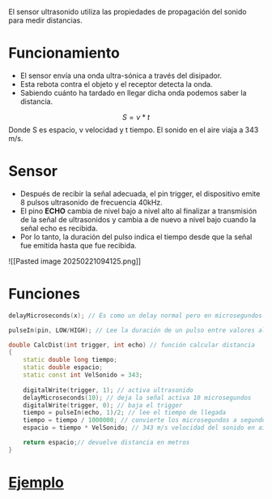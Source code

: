 El sensor ultrasonido utiliza las propiedades de propagación del sonido para medir distancias.

# Funcionamiento
+ El sensor envía una onda ultra-sónica a través del disipador.
+ Esta rebota contra el objeto y el receptor detecta la onda.
+ Sabiendo cuánto ha tardado en llegar dicha onda podemos saber la distancia.

$$S = v*t$$
Donde S es espacio, v velocidad y t tiempo.
El sonido en el aire viaja a 343 m/s.
# Sensor
+ Después de recibir la señal adecuada, el pin trigger, el dispositivo emite 8 pulsos ultrasonido de frecuencia 40kHz.
+ El pino **ECHO** cambia de nivel bajo a nivel alto al finalizar a transmisión de la señal de ultrasonidos y cambia a de nuevo a nivel bajo cuando la señal echo es recibida.
+ Por lo tanto, la duración del pulso indica el tiempo desde que la señal fue emitida hasta que fue recibida.

![[Pasted image 20250221094125.png]]

# Funciones
```c++
delayMicroseconds(x); // Es como un delay normal pero en microsegundos en vez de milisegundos

pulseIn(pin, LOW/HIGH); // Lee la duración de un pulso entre valores altos o bajos y devuelve el valor en microsegundos. Devuelve una longitud long unsigned de 32 bits

double CalcDist(int trigger, int echo) // función calcular distancia
{
  	static double long tiempo;
	static double espacio;
	static const int VelSonido = 343;
  
  	digitalWrite(trigger, 1); // activa ultrasonido
  	delayMicroseconds(10); // deja la señal activa 10 microsegundos
  	digitalWrite(trigger, 0); // baja el trigger
  	tiempo = pulseIn(echo, 1)/2; // lee el tiempo de llegada
  	tiempo = tiempo / 1000000; // convierte los microsegundos a segundos
  	espacio = tiempo * VelSonido; // 343 m/s velocidad del sonido en aire

  	return espacio;// devuelve distancia en metros
}
```

# [Ejemplo](https://www.tinkercad.com/things/go6aPTBlUr0-ultrasonido)